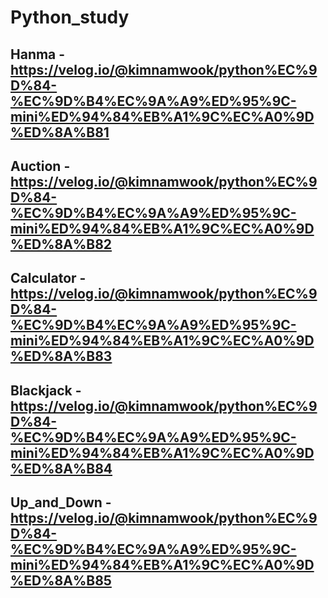 # Python_study
## Hanma - https://velog.io/@kimnamwook/python%EC%9D%84-%EC%9D%B4%EC%9A%A9%ED%95%9C-mini%ED%94%84%EB%A1%9C%EC%A0%9D%ED%8A%B81
## Auction - https://velog.io/@kimnamwook/python%EC%9D%84-%EC%9D%B4%EC%9A%A9%ED%95%9C-mini%ED%94%84%EB%A1%9C%EC%A0%9D%ED%8A%B82
## Calculator - https://velog.io/@kimnamwook/python%EC%9D%84-%EC%9D%B4%EC%9A%A9%ED%95%9C-mini%ED%94%84%EB%A1%9C%EC%A0%9D%ED%8A%B83
## Blackjack - https://velog.io/@kimnamwook/python%EC%9D%84-%EC%9D%B4%EC%9A%A9%ED%95%9C-mini%ED%94%84%EB%A1%9C%EC%A0%9D%ED%8A%B84
## Up_and_Down - https://velog.io/@kimnamwook/python%EC%9D%84-%EC%9D%B4%EC%9A%A9%ED%95%9C-mini%ED%94%84%EB%A1%9C%EC%A0%9D%ED%8A%B85
